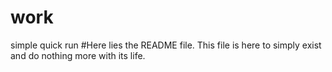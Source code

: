 # work
simple quick run
#Here lies the README file. This file is here to simply exist and do nothing more with its life. 
